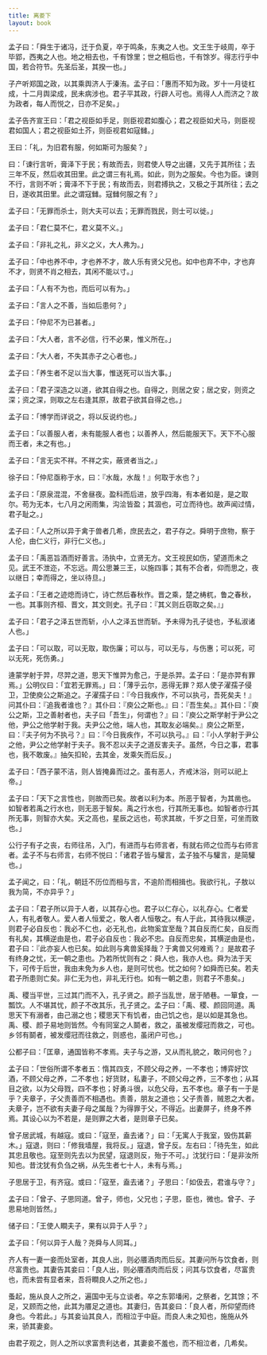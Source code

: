 ```yaml
---
title: 离娄下
layout: book
---
```


孟子曰：「舜生于诸冯，迁于负夏，卒于鸣条，东夷之人也。文王生于岐周，卒于毕郢，西夷之人也。地之相去也，千有馀里；世之相后也，千有馀岁。得志行乎中国，若合符节。先圣后圣，其揆一也。」

子产听郑国之政，以其乘舆济人于溱洧。孟子曰：「惠而不知为政。岁十一月徒杠成，十二月舆梁成，民未病涉也。君子平其政，行辟人可也。焉得人人而济之？故为政者，每人而悦之，日亦不足矣。」

孟子告齐宣王曰：「君之视臣如手足，则臣视君如腹心；君之视臣如犬马，则臣视君如国人；君之视臣如土芥，则臣视君如寇雠。」

王曰：「礼，为旧君有服，何如斯可为服矣？」

曰：「谏行言听，膏泽下于民；有故而去，则君使人导之出疆，又先于其所往；去三年不反，然后收其田里。此之谓三有礼焉。如此，则为之服矣。今也为臣。谏则不行，言则不听；膏泽不下于民；有故而去，则君搏执之，又极之于其所往；去之日，遂收其田里。此之谓寇雠。寇雠何服之有？」

孟子曰：「无罪而杀士，则大夫可以去；无罪而戮民，则士可以徙。」

孟子曰：「君仁莫不仁，君义莫不义。」

孟子曰：「非礼之礼，非义之义，大人弗为。」

孟子曰：「中也养不中，才也养不才，故人乐有贤父兄也。如中也弃不中，才也弃不才，则贤不肖之相去，其闲不能以寸。」

孟子曰：「人有不为也，而后可以有为。」

孟子曰：「言人之不善，当如后患何？」

孟子曰：「仲尼不为已甚者。」

孟子曰：「大人者，言不必信，行不必果，惟义所在。」

孟子曰：「大人者，不失其赤子之心者也。」

孟子曰：「养生者不足以当大事，惟送死可以当大事。」

孟子曰：「君子深造之以道，欲其自得之也。自得之，则居之安；居之安，则资之深；资之深，则取之左右逢其原，故君子欲其自得之也。」

孟子曰：「博学而详说之，将以反说约也。」

孟子曰：「以善服人者，未有能服人者也；以善养人，然后能服天下。天下不心服而王者，未之有也。」

孟子曰：「言无实不祥。不祥之实，蔽贤者当之。」

徐子曰：「仲尼亟称于水，曰：『水哉，水哉！』何取于水也？」

孟子曰：「原泉混混，不舍昼夜。盈科而后进，放乎四海，有本者如是，是之取尔。苟为无本，七八月之闲雨集，沟浍皆盈；其涸也，可立而待也。故声闻过情，君子耻之。」

孟子曰：「人之所以异于禽于兽者几希，庶民去之，君子存之。舜明于庶物，察于人伦，由仁义行，非行仁义也。」

孟子曰：「禹恶旨酒而好善言。汤执中，立贤无方。文王视民如伤，望道而未之见。武王不泄迩，不忘远。周公思兼三王，以施四事；其有不合者，仰而思之，夜以继日；幸而得之，坐以待旦。」

孟子曰：「王者之迹熄而诗亡，诗亡然后春秋作。晋之乘，楚之梼杌，鲁之春秋，一也。其事则齐桓、晋文，其文则史。孔子曰：『其义则丘窃取之矣。』」

孟子曰：「君子之泽五世而斩，小人之泽五世而斩。予未得为孔子徒也，予私淑诸人也。」

孟子曰：「可以取，可以无取，取伤廉；可以与，可以无与，与伤惠；可以死，可以无死，死伤勇。」

逄蒙学射于羿，尽羿之道，思天下惟羿为愈己，于是杀羿。孟子曰：「是亦羿有罪焉。」公明仪曰：「宜若无罪焉。」曰：「薄乎云尔，恶得无罪？郑人使子濯孺子侵卫，卫使庾公之斯追之。子濯孺子曰：『今日我疾作，不可以执弓，吾死矣夫！』问其仆曰：『追我者谁也？』其仆曰：『庾公之斯也。』曰：『吾生矣。』其仆曰：『庾公之斯，卫之善射者也，夫子曰「吾生」，何谓也？』曰：『庾公之斯学射于尹公之他，尹公之他学射于我。夫尹公之他，端人也，其取友必端矣。』庾公之斯至，曰：『夫子何为不执弓？』曰：『今日我疾作，不可以执弓。』曰：『小人学射于尹公之他，尹公之他学射于夫子。我不忍以夫子之道反害夫子。虽然，今日之事，君事也，我不敢废。』抽矢扣轮，去其金，发乘矢而后反。」

孟子曰：「西子蒙不洁，则人皆掩鼻而过之。虽有恶人，齐戒沐浴，则可以祀上帝。」

孟子曰：「天下之言性也，则故而已矣。故者以利为本。所恶于智者，为其凿也。如智者若禹之行水也，则无恶于智矣。禹之行水也，行其所无事也。如智者亦行其所无事，则智亦大矣。天之高也，星辰之远也，苟求其故，千岁之日至，可坐而致也。」

公行子有子之丧，右师往吊，入门，有进而与右师言者，有就右师之位而与右师言者。孟子不与右师言，右师不悦曰：「诸君子皆与驩言，孟子独不与驩言，是简驩也。」

孟子闻之，曰：「礼，朝廷不历位而相与言，不逾阶而相揖也。我欲行礼，子敖以我为简，不亦异乎？」

孟子曰：「君子所以异于人者，以其存心也。君子以仁存心，以礼存心。仁者爱人，有礼者敬人。爱人者人恒爱之，敬人者人恒敬之。有人于此，其待我以横逆，则君子必自反也：我必不仁也，必无礼也，此物奚宜至哉？其自反而仁矣，自反而有礼矣，其横逆由是也，君子必自反也：我必不忠。自反而忠矣，其横逆由是也，君子曰：『此亦妄人也已矣。如此则与禽兽奚择哉？于禽兽又何难焉？』是故君子有终身之忧，无一朝之患也。乃若所忧则有之：舜人也，我亦人也。舜为法于天下，可传于后世，我由未免为乡人也，是则可忧也。忧之如何？如舜而已矣。若夫君子所患则亡矣。非仁无为也，非礼无行也。如有一朝之患，则君子不患矣。」

禹、稷当平世，三过其门而不入，孔子贤之。颜子当乱世，居于陋巷。一箪食，一瓢饮。人不堪其忧，颜子不改其乐，孔子贤之。孟子曰：「禹、稷、颜回同道。禹思天下有溺者，由己溺之也；稷思天下有饥者，由己饥之也，是以如是其急也。禹、稷、颜子易地则皆然。今有同室之人鬬者，救之，虽被发缨冠而救之，可也。乡邻有鬬者，被发缨冠而往救之，则惑也，虽闭户可也。」

公都子曰：「匡章，通国皆称不孝焉。夫子与之游，又从而礼貌之，敢问何也？」

孟子曰：「世俗所谓不孝者五：惰其四支，不顾父母之养，一不孝也；博弈好饮酒，不顾父母之养，二不孝也；好货财，私妻子，不顾父母之养，三不孝也；从耳目之欲，以为父母戮，四不孝也；好勇斗很，以危父母，五不孝也。章子有一于是乎？夫章子，子父责善而不相遇也。责善，朋友之道也；父子责善，贼恩之大者。夫章子，岂不欲有夫妻子母之属哉？为得罪于父，不得近。出妻屏子，终身不养焉。其设心以为不若是，是则罪之大者，是则章子已矣。

曾子居武城，有越寇。或曰：「寇至，盍去诸？」曰：「无寓人于我室，毁伤其薪木。」寇退，则曰：「修我墙屋，我将反。」寇退，曾子反。左右曰：「待先生，如此其忠且敬也。寇至则先去以为民望，寇退则反，殆于不可。」沈犹行曰：「是非汝所知也。昔沈犹有负刍之祸，从先生者七十人，未有与焉。」

子思居于卫，有齐寇。或曰：「寇至，盍去诸？」子思曰：「如伋去，君谁与守？」

孟子曰：「曾子、子思同道。曾子，师也，父兄也；子思，臣也，微也。曾子、子思易地则皆然。」

储子曰：「王使人瞷夫子，果有以异于人乎？」

孟子曰：「何以异于人哉？尧舜与人同耳。」

齐人有一妻一妾而处室者，其良人出，则必餍酒肉而后反。其妻问所与饮食者，则尽富贵也。其妻告其妾曰：「良人出，则必餍酒肉而后反；问其与饮食者，尽富贵也，而未尝有显者来，吾将瞷良人之所之也。」

蚤起，施从良人之所之，遍国中无与立谈者。卒之东郭墦闲，之祭者，乞其馀；不足，又顾而之他，此其为餍足之道也。其妻归，告其妾曰：「良人者，所仰望而终身也。今若此。」与其妾讪其良人，而相泣于中庭。而良人未之知也，施施从外来，骄其妻妾。

由君子观之，则人之所以求富贵利达者，其妻妾不羞也，而不相泣者，几希矣。

